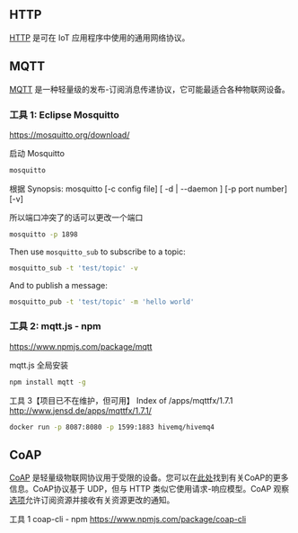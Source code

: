 ## HTTP

[HTTP](https://en.wikipedia.org/wiki/Hypertext_Transfer_Protocol) 是可在 IoT 应用程序中使用的通用网络协议。

## MQTT

[MQTT](https://en.wikipedia.org/wiki/MQTT) 是一种轻量级的发布-订阅消息传递协议，它可能最适合各种物联网设备。

### 工具 1: Eclipse Mosquitto

<https://mosquitto.org/download/>

启动 Mosquitto

```sh
mosquitto
```

根据 Synopsis:
mosquitto [-c config file] [ -d | --daemon ] [-p port number] [-v]

所以端口冲突了的话可以更改一个端口

```sh
mosquitto -p 1898
```

Then use `mosquitto_sub` to subscribe to a topic:

```sh
mosquitto_sub -t 'test/topic' -v
```

And to publish a message:

```sh
mosquitto_pub -t 'test/topic' -m 'hello world'
```

### 工具 2: mqtt.js - npm

<https://www.npmjs.com/package/mqtt>

mqtt.js 全局安装

```sh
npm install mqtt -g
```

工具 3【项目已不在维护，但可用】
Index of /apps/mqttfx/1.7.1
<http://www.jensd.de/apps/mqttfx/1.7.1/>





```sh
docker run -p 8087:8080 -p 1599:1883 hivemq/hivemq4
```



## CoAP

[CoAP](https://en.wikipedia.org/wiki/Constrained_Application_Protocol) 是轻量级物联网协议用于受限的设备。您可以在[此处](https://tools.ietf.org/html/rfc7252)找到有关CoAP的更多信息。CoAP协议基于 UDP，但与 HTTP 类似它使用请求-响应模型。CoAP 观察[选项](https://tools.ietf.org/html/rfc7641)允许订阅资源并接收有关资源更改的通知。

工具 1
coap-cli - npm
<https://www.npmjs.com/package/coap-cli>
